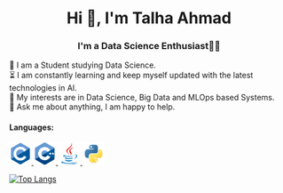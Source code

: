 <h1 align="center">Hi 👋, I'm Talha Ahmad</h1>
<h3 align="center">I'm a Data Science Enthusiast👨‍💻</h3>

🏅 I am a Student studying Data Science.</br>
⏳ I am constantly learning and keep myself updated with the latest technologies in AI.</br>
🤔 My interests are in Data Science, Big Data and MLOps based Systems.</br>
💬 Ask me about anything, I am happy to help.</br>

<h4 align="left">Languages:</h4>
<p align="left"> 
<a href="https://www.cprogramming.com/" target="_blank"> <img src="https://raw.githubusercontent.com/devicons/devicon/master/icons/c/c-original.svg" alt="c" width="40" height="40"/> </a>
  <a href="https://www.w3schools.com/cpp/" target="_blank"><img src="https://raw.githubusercontent.com/devicons/devicon/master/icons/cplusplus/cplusplus-original.svg" alt="cplusplus" width="40" height="40"/> </a>
 <a href="https://www.java.com" target="_blank"><img src="https://raw.githubusercontent.com/devicons/devicon/master/icons/java/java-original.svg" alt="java" width="40" height="40"/> </a>
<a href="https://www.python.org" target="_blank"> <img src="https://raw.githubusercontent.com/devicons/devicon/master/icons/python/python-original.svg" alt="python" width="40" height="40"/></a>

[![Top Langs](https://github-readme-stats.vercel.app/api/top-langs/?username=TalhaaAhmad&hide=java,html,css&theme=tokyonight)](https://github.com/TalhaaAhmad/github-readme-stats)
